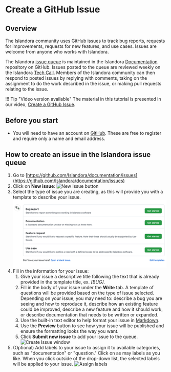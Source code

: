 # Create a GitHub Issue

## Overview
The Islandora community uses GitHub issues to track bug reports, requests for improvements, requests for new features, and use cases. Issues are welcome from anyone who works with Islandora.

The Islandora [issue queue](https://github.com/Islandora/documentation/issues) is maintained in the Islandora [Documentation](https://github.com/Islandora/documentation) repository on GitHub. Issues posted to the queue are reviewed weekly on the Islandora [Tech Call](https://github.com/Islandora/islandora-community/wiki/Tech-Call-Meetings-2022). Members of the Islandora community can then respond to posted issues by replying with comments, taking on the assignment to do the work described in the issue, or making pull requests relating to the issue.

!!! Tip "Video version available"
    The material in this tutorial is presented in our video, [Create a GitHub Issue](https://youtu.be/eHBIYlRxEtk).

## Before you start

- You will need to have an account on [GitHub](https://github.com/join). These are free to register and require only a name and email address.


## How to create an issue in the Islandora issue queue

1. Go to [https://github.com/Islandora/documentation/issues](https://github.com/Islandora/documentation/issues)
2. Click on **New issue**:
![New Issue button](../assets/create_issues_newissue.jpg)
3. Select the type of issue you are creating, as this will provide you with a template to describe your issue. 
![Bug report, Documentation, Feature Request, and Use case are presented as possible issue templates when opening a new issue.](../assets/create_issues_Issue_Templates.png)
5. Fill in the information for your issue:
    1. Give your issue a descriptive title following the text that is already provided in the template title, ex. _[BUG]._
    2. Fill in the body of your issue under the **Write** tab. A template of questions will be provided based on the type of issue selected. Depending on your issue, you may need to: describe a bug you are seeing and how to reproduce it, describe how an existing feature could be improved, describe a new feature and how it should work, or describe documentation that needs to be written or expanded.
    3. Use the built-in text editor to help format your issue in [Markdown](http://en.wikipedia.org/wiki/Markdown).
    4. Use the **Preview** button to see how your issue will be published and ensure the formatting looks the way you want.
    5. Click **Submit new issue** to add your issue to the queue.
![Create Issue window](../assets/create_issues_commentbox.jpg)
4. (Optional) Add labels to your issue to assign it to available categories, such as "documentation" or "question." Click on as may labels as you like. When you click outside of the drop-down list, the selected labels will be applied to your issue.
![Assign labels](../assets/create_issues_labels.jpg)
